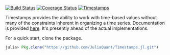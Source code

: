 [![Build Status](https://travis-ci.org/JuliaStats/Timestamps.jl.png)](https://travis-ci.org/JuliaStats/Timestamps.jl)
[![Coverage Status](https://coveralls.io/repos/JuliaStats/Timestamps.jl/badge.png?branch=master)](https://coveralls.io/r/JuliaStats/Timestamps.jl?branch=master)
[![Timestamps](http://pkg.julialang.org/badges/Timestamps_release.svg)](http://pkg.julialang.org/?pkg=Timestamps&ver=release)

Timestamps provides the ability to work with time-based values without many of the constraints inherent in organizing a time series. 
Documentation is provided [here](http://timestampsjl.readthedocs.org/en/latest/). It's presently ahead of the actual implementations.

For a quick start, clone the package.

````julia
julia> Pkg.clone("https://github.com/JuliaQuant/Timestamps.jl.git")
````
